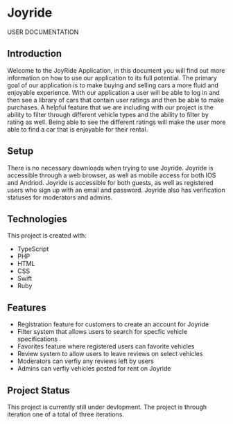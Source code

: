 # Joyride
USER DOCUMENTATION

## Introduction
Welcome to the JoyRide Application, in this document you will find out more information on how to use our application to its full potential. The primary goal of our application
is to make buying and selling cars a more fluid and enjoyable experience. With our application a user will be able to log in and then see a library of cars that contain user
ratings and then be able to make purchases. A helpful feature that we are including with our project is the ability to filter through different vehicle types and the ability to
filter by rating as well. Being able to see the different ratings will make the user more able to find a car that is enjoyable for their rental. 

## Setup
There is no necessary downloads when trying to use Joyride. Joyride is accessible through a web browser, as well as mobile access for both IOS and Andriod. Joyride is accessible
for both guests, as well as registered users who sign up with an email and password. Joyride also has verification statuses for moderators and admins.

## Technologies
This project is created with:
* TypeScript
* PHP
* HTML
* CSS
* Swift
* Ruby

## Features
* Registration feature for customers to create an account for Joyride
* Filter system that allows users to search for specfic vehicle specifications
* Favorites feature where registered users can favorite vehicles
* Review system to allow users to leave reviews on select vehicles
* Moderators can verfiy any reviews left by users
* Admins can verfiy vehicles posted for rent on Joyride

## Project Status
This project is currently still under devlopment. The project is through iteration one of a total of three iterations.
